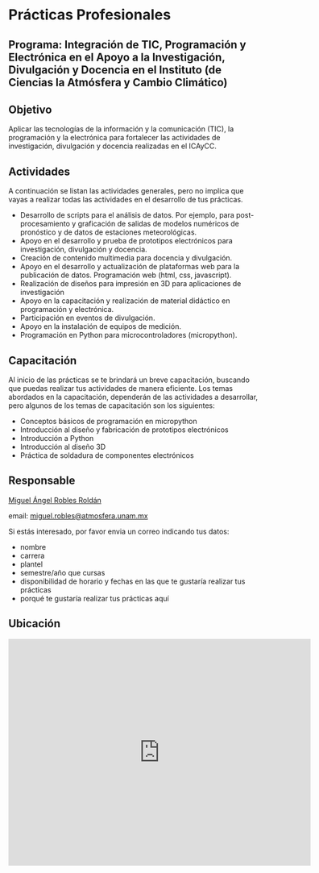 # Prácticas Profesionales

## Programa: Integración de TIC, Programación y Electrónica en el Apoyo a la Investigación, Divulgación y Docencia en el Instituto (de Ciencias la Atmósfera y Cambio Climático)

## Objetivo
Aplicar las tecnologías de la información y la comunicación (TIC), la programación y la electrónica para fortalecer las actividades de investigación, divulgación y docencia realizadas en el ICAyCC.

## Actividades
A continuación se listan las actividades generales, pero no implica que vayas a realizar todas las actividades en el desarrollo de tus prácticas.

- Desarrollo de scripts para el análisis de datos. Por ejemplo, para post-procesamiento y graficación de salidas de modelos numéricos de pronóstico y de datos de estaciones meteorológicas.
- Apoyo en el desarrollo y prueba de prototipos electrónicos para investigación, divulgación y docencia.
- Creación de contenido multimedia para docencia y divulgación.
- Apoyo en el desarrollo y actualización de plataformas web para la publicación de datos. Programación web (html, css, javascript).
- Realización de diseños para impresión en 3D para aplicaciones de investigación
- Apoyo en la capacitación y realización de material didáctico en programación y electrónica.
- Participación en eventos de divulgación.
- Apoyo en la instalación de equipos de medición.
- Programación en Python para microcontroladores (micropython).

## Capacitación
Al inicio de las prácticas se te brindará un breve capacitación, buscando que puedas realizar tus actividades de manera eficiente. Los temas abordados en la capacitación, dependerán de las actividades a desarrollar, pero algunos de los temas de capacitación son los siguientes:

- Conceptos básicos de programación en micropython
- Introducción al diseño y fabricación de prototipos electrónicos
- Introducción a Python
- Introducción al diseño 3D
- Práctica de soldadura de componentes electrónicos

## Responsable

[Miguel Ángel Robles Roldán](https://ma-robles.github.io/)

email: [miguel.robles@atmosfera.unam.mx](mailto:miguel.robles@atmosfera.unam.mx?subject=practicas%20bachillerato)

Si estás interesado, por favor envia un correo indicando tus datos:
- nombre
- carrera
- plantel
- semestre/año que cursas
- disponibilidad de horario y fechas en las que te gustaría realizar tus prácticas
- porqué te gustaría realizar tus prácticas aquí

## Ubicación

<iframe src="https://www.google.com/maps/embed?pb=!1m18!1m12!1m3!1d4578.774604013785!2d-99.17867492402077!3d19.326322181930458!2m3!1f0!2f0!3f0!3m2!1i1024!2i768!4f13.1!3m3!1m2!1s0x85ce001a88141fbd%3A0x921bfe65dd679787!2sInstituto%20de%20Ciencias%20de%20la%20Atm%C3%B3sfera%20y%20Cambio%20Clim%C3%A1tico%2C%20UNAM!5e1!3m2!1ses-419!2smx!4v1746758470794!5m2!1ses-419!2smx" width="600" height="450" style="border:0;" allowfullscreen="" loading="lazy" referrerpolicy="no-referrer-when-downgrade"></iframe>


